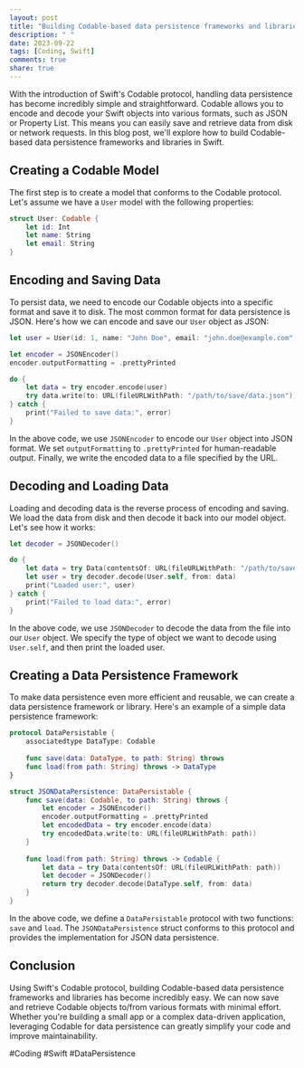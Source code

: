 ```yaml
---
layout: post
title: "Building Codable-based data persistence frameworks and libraries in Swift"
description: " "
date: 2023-09-22
tags: [Coding, Swift]
comments: true
share: true
---
```


With the introduction of Swift's Codable protocol, handling data persistence has become incredibly simple and straightforward. Codable allows you to encode and decode your Swift objects into various formats, such as JSON or Property List. This means you can easily save and retrieve data from disk or network requests. In this blog post, we'll explore how to build Codable-based data persistence frameworks and libraries in Swift.

## Creating a Codable Model

The first step is to create a model that conforms to the Codable protocol. Let's assume we have a `User` model with the following properties:

```swift
struct User: Codable {
    let id: Int
    let name: String
    let email: String
}
```

## Encoding and Saving Data

To persist data, we need to encode our Codable objects into a specific format and save it to disk. The most common format for data persistence is JSON. Here's how we can encode and save our `User` object as JSON:

```swift
let user = User(id: 1, name: "John Doe", email: "john.doe@example.com")

let encoder = JSONEncoder()
encoder.outputFormatting = .prettyPrinted

do {
    let data = try encoder.encode(user)
    try data.write(to: URL(fileURLWithPath: "/path/to/save/data.json"))
} catch {
    print("Failed to save data:", error)
}
```

In the above code, we use `JSONEncoder` to encode our `User` object into JSON format. We set `outputFormatting` to `.prettyPrinted` for human-readable output. Finally, we write the encoded data to a file specified by the URL.

## Decoding and Loading Data

Loading and decoding data is the reverse process of encoding and saving. We load the data from disk and then decode it back into our model object. Let's see how it works:

```swift
let decoder = JSONDecoder()

do {
    let data = try Data(contentsOf: URL(fileURLWithPath: "/path/to/save/data.json"))
    let user = try decoder.decode(User.self, from: data)
    print("Loaded user:", user)
} catch {
    print("Failed to load data:", error)
}
```

In the above code, we use `JSONDecoder` to decode the data from the file into our `User` object. We specify the type of object we want to decode using `User.self`, and then print the loaded user.

## Creating a Data Persistence Framework

To make data persistence even more efficient and reusable, we can create a data persistence framework or library. Here's an example of a simple data persistence framework:

```swift
protocol DataPersistable {
    associatedtype DataType: Codable
    
    func save(data: DataType, to path: String) throws
    func load(from path: String) throws -> DataType
}

struct JSONDataPersistence: DataPersistable {
    func save(data: Codable, to path: String) throws {
        let encoder = JSONEncoder()
        encoder.outputFormatting = .prettyPrinted
        let encodedData = try encoder.encode(data)
        try encodedData.write(to: URL(fileURLWithPath: path))
    }
    
    func load(from path: String) throws -> Codable {
        let data = try Data(contentsOf: URL(fileURLWithPath: path))
        let decoder = JSONDecoder()
        return try decoder.decode(DataType.self, from: data)
    }
}
```

In the above code, we define a `DataPersistable` protocol with two functions: `save` and `load`. The `JSONDataPersistence` struct conforms to this protocol and provides the implementation for JSON data persistence.

## Conclusion

Using Swift's Codable protocol, building Codable-based data persistence frameworks and libraries has become incredibly easy. We can now save and retrieve Codable objects to/from various formats with minimal effort. Whether you're building a small app or a complex data-driven application, leveraging Codable for data persistence can greatly simplify your code and improve maintainability.

#Coding #Swift #DataPersistence